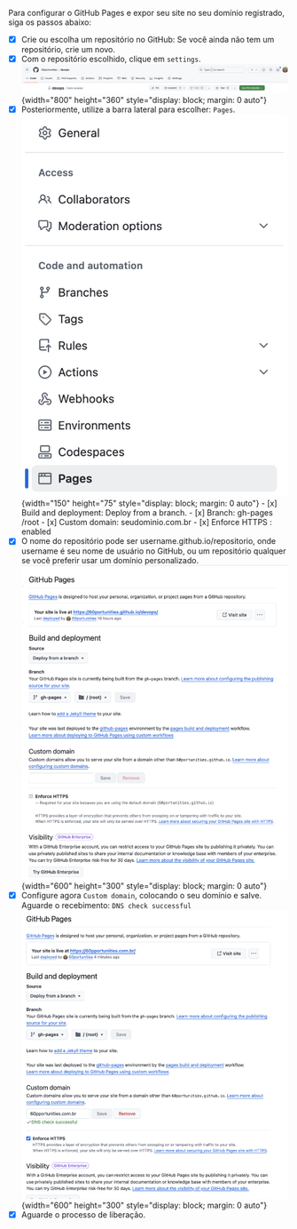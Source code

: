 Para configurar o GitHub Pages e expor seu site no seu domínio registrado, siga os passos abaixo:

- [x] Crie ou escolha um repositório no GitHub: Se você ainda não tem um repositório, crie um novo.
- [x] Com o repositório escolhido, clique em `settings`.
![](img/github-conf-repo-001.png){width="800" height="360" style="display: block; margin: 0 auto"}
- [x] Posteriormente, utilize a barra lateral para escolher: `Pages`.
![](img/github-conf-repo-002.png){width="150" height="75" style="display: block; margin: 0 auto"}
      - [x] Build and deployment: Deploy from a branch.
      - [x] Branch: gh-pages /root
      - [x] Custom domain: seudominio.com.br
      - [x] Enforce HTTPS : enabled
- [x] O nome do repositório pode ser username.github.io/repositorio, onde username é seu nome de usuário no GitHub, ou um repositório qualquer se você preferir usar um domínio personalizado.
![](img/github-conf-repo-003.png){width="600" height="300" style="display: block; margin: 0 auto"}
- [x] Configure agora `Custom domain`, colocando o seu domínio e salve. Aguarde o recebimento: `DNS check successful`
![](img/github-conf-repo-004.png){width="600" height="300" style="display: block; margin: 0 auto"}
- [x] Aguarde o processo de liberação.